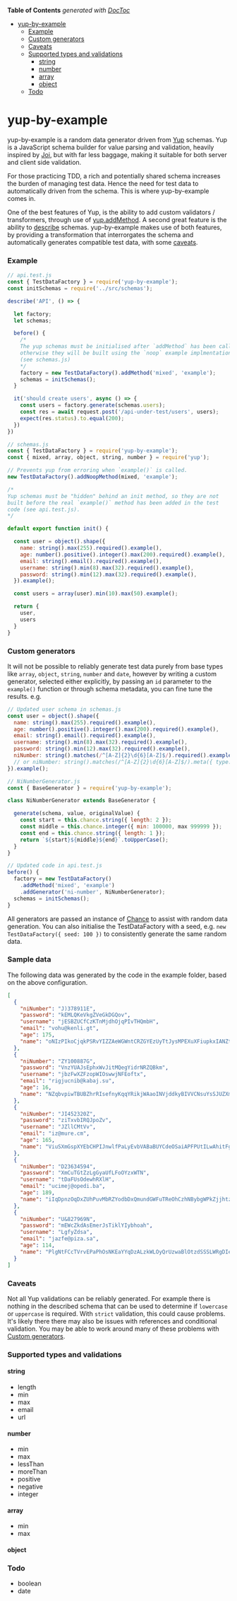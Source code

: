 <!-- START doctoc generated TOC please keep comment here to allow auto update -->
<!-- DON'T EDIT THIS SECTION, INSTEAD RE-RUN doctoc TO UPDATE -->
**Table of Contents**  *generated with [DocToc](https://github.com/thlorenz/doctoc)*

- [yup-by-example](#yup-by-example)
    - [Example](#example)
    - [Custom generators](#custom-generators)
    - [Caveats](#caveats)
    - [Supported types and validations](#supported-types-and-validations)
      - [string](#string)
      - [number](#number)
      - [array](#array)
      - [object](#object)
    - [Todo](#todo)

<!-- END doctoc generated TOC please keep comment here to allow auto update -->

# yup-by-example
yup-by-example is a random data generator driven from [Yup](https://github.com/jquense/yup) schemas.
Yup is a JavaScript schema builder for value parsing and validation, heavily inspired by [Joi](https://github.com/hapijs/joi), but with far less baggage, making it suitable for both server and client side validation.

For those practicing TDD, a rich and potentially shared schema increases the burden of managing test data. Hence the need for test data to automatically driven from the schema. This is where yup-by-example comes in.

One of the best features of Yup, is the ability to add custom validators / transformers, through use of [yup.addMethod](https://github.com/jquense/yup/blob/master/README.md#yupaddmethodschematype-schema-name-string-method--schema-void). A second great feature is the ability to [describe](https://github.com/jquense/yup/blob/master/README.md#mixeddescribe-schemadescription) schemas. yup-by-example makes use of both features, by providing a transformation that interrorgates the schema and automatically generates compatible test data, with some [caveats](#caveats).

### Example
```js
// api.test.js
const { TestDataFactory } = require('yup-by-example');
const initSchemas = require('../src/schemas');

describe('API', () => {

  let factory;
  let schemas;

  before() {
    /*
    The yup schemas must be initialised after `addMethod` has been called,
    otherwise they will be built using the `noop` example implmentation
    (see schemas.js)
    */
    factory = new TestDataFactory().addMethod('mixed', 'example');
    schemas = initSchemas();
  }

  it('should create users', async () => {
    const users = factory.generate(schemas.users);
    const res = await request.post('/api-under-test/users', users);
    expect(res.status).to.equal(200);
  })
})
```

```js
// schemas.js
const { TestDataFactory } = require('yup-by-example');
const { mixed, array, object, string, number } = require('yup');

// Prevents yup from erroring when `example()` is called.
new TestDataFactory().addNoopMethod(mixed, 'example');

/*
Yup schemas must be "hidden" behind an init method, so they are not
built before the real `example()` method has been added in the test
code (see api.test.js).
*/

default export function init() {

  const user = object().shape({
    name: string().max(255).required().example(),
    age: number().positive().integer().max(200).required().example(),
    email: string().email().required().example(),
    username: string().min(8).max(32).required().example(),
    password: string().min(12).max(32).required().example(),
  }).example();

  const users = array(user).min(10).max(50).example();

  return {
    user,
    users
  }
}
```

### Custom generators
It will not be possible to reliably generate test data purely from base types like `array`, `object`, `string`, `number` and `date`, however by writing a custom generator, selected either explicitly, by passing an `id` parameter to the `example()` function or through schema metadata, you can fine tune the results. e.g.

```js
// Updated user schema in schemas.js
const user = object().shape({
  name: string().max(255).required().example(),
  age: number().positive().integer().max(200).required().example(),
  email: string().email().required().example(),
  username: string().min(8).max(32).required().example(),
  password: string().min(12).max(32).required().example(),
  niNumber: string().matches(/^[A-Z]{2}\d{6}[A-Z]$/).required().example('ni-number'),
  // or niNumber: string().matches(/^[A-Z]{2}\d{6}[A-Z]$/).meta({ type: 'ni-number' }).required().example(),
}).example();
```

```js
// NiNumberGenerator.js
const { BaseGenerator } = require('yup-by-example');

class NiNumberGenerator extends BaseGenerator {

  generate(schema, value, originalValue) {
    const start = this.chance.string({ length: 2 });
    const middle = this.chance.integer({ min: 100000, max 999999 });
    const end = this.chance.string({ length: 1 });
    return `${start}${middle}${end}`.toUpperCase();
  }
}

```

```js
// Updated code in api.test.js
before() {
  factory = new TestDataFactory()
    .addMethod('mixed', 'example')
    .addGenerator('ni-number', NiNumberGenerator);
  schemas = initSchemas();
}
```
All generators are passed an instance of [Chance](https://chancejs.com/basics/integer.html) to assist with random data generation. You can also initialise the TestDataFactory with a seed, e.g. `new TestDataFactory({ seed: 100 })` to consistently generate the same random data.

### Sample data
The following data was generated by the code in the example folder, based on the above configuration.
```json
[
  {
    "niNumber": "J)378911E",
    "password": "kEMLQKeVkgZVeGkDGQov",
    "username": "jESBZUCfCzKTnMjdhOjqPIvTHQmbH",
    "email": "vohu@kenli.gt",
    "age": 175,
    "name": "oNIzPIkoCjqkPSRvYIZZAeWGWntCRZGYEzUyTtJysMPEXuXFiupkxIANZtpufxjgkRKBhybAHQeKKisVndwLVVkqpLQjyTjGWZhylwnGeOiRFBlFhgNsUiWBijvTIJPKeFYtKBEACycvhbcWDaOFhyvmCWhIPQZnmBFzJxqKMAniRDWZkusunTFOPGvqoxazjtZNFckeXHxrRxZYRhEPuYcLsnuWGafOauSVEVONcZLYKLZcTnAls"
  },
  {
    "niNumber": "ZY100887G",
    "password": "VnzYUAJsEphxWvJitMQegYidrNRZQBkm",
    "username": "jbzFwXZFzopWIOswwjNFEoftx",
    "email": "rigjucnib@kabaj.su",
    "age": 16,
    "name": "NZqbvpiwTBUBZhrRIsefnyKqqYRikjWAaoINVjddkyBIVVCNsuYsSJUZXmqJvEjSjmUewRcXuaUkXVJatiWXQFDHtvwQhhuXaoOkwlgkSaDkXzTumyWjOfXNJQNsMyeRayTyrKNhStSdhBLnJsMCbkogRuycDWFaXIIHmFpviZxaljzFDbWLSdlwqNPUGsuTEbkjIpLuYZLZdNPyHMPcPYfVHjPCvSrFxwYQWHtRlSSIjoiEzDWloyjOYqL"
  },
  {
    "niNumber": "JI452320Z",
    "password": "ziTxvbIRQJpoZv",
    "username": "JZllCMtVv",
    "email": "iz@mure.cm",
    "age": 165,
    "name": "ViuSXmGspXYEbCHPIJnwlfPaLyEvbVABaBUYCdeOSaiAPFPUtILwAhitFgWRADhJyHEebVTGiYmkWopTQLfqLxRbqnUxkFYogxyhbkTXxaXxECFupiyTSwLqydxWtqSdtKgnExjJeMvBgtRgPkwxyTmtnZKIlUXIYIGjYWnXAWxSakCrFEYpCUGAFiFudkcyeZiWzWjoXRtRSqADuWBoNEBCifGbSyOYRjNYTCNyONfjbyFYWzYxa"
  },
  {
    "niNumber": "D23634594",
    "password": "XmCuTGtZzLgGyaUfLFoOYzxWTN",
    "username": "tDaFUsOdewhRXlH",
    "email": "ucimej@opedi.ba",
    "age": 189,
    "name": "iIqDpnzOqDxZUhPuvMbRZYodbDxQmundGWFuTReOhCzhNBybgWPkZjjhtzdFYJpBIvKAujZhVwbybFqHkgKWDWXipHNBvGcyKtEFafevRaPEmahcyUpIelthDRrDjHWTFsVzOINZByrVuDpCIEjZLqyMLumqPZnUlazfuqvYFjyFRQzFDGdmPjFMuEznElNaRHfTzQHUonrjLncAdMHAbCLePSbqLjNlcblkGcAvCIKescDOFOdTWE"
  },
  {
    "niNumber": "U&827969N",
    "password": "mEWcZkdAsEmerJsTiklYIybhoah",
    "username": "LgfyZdsa",
    "email": "jazfe@piza.sa",
    "age": 114,
    "name": "PlgNtFCcTVrvEPaPhOsNKEaYYqDzALzkWLOyQrUzwaBlOtzdSSSLWRgDIeMSKtCSLcFoFvTEqynySFBxHpjeXtkySPIMgFKuoMLfVWgKquJmPNqmrFXGfoXxHelrKYMRmrKMnyddNhxvLVmQmCtnRtidOPpoXNqdLPbqolFXuGBBehgYtqwmtoXMPanDcjThxcJyCkZtcBCZzxtXTLdzDPZUkRprwrfnSFersHiMWdGnGjPZLwQmILBw"
  }
]
```

### Caveats
Not all Yup validations can be reliably generated. For example there is nothing in the described schema that can be used to determine if `lowercase` or `uppercase` is required. With `strict` validation, this could cause problems. It's likely there there may also be issues with references and conditional validation. You may be able to work around many of these problems with [Custom generators](#customgenerators).

### Supported types and validations
#### string
* length
* min
* max
* email
* url

#### number
* min
* max
* lessThan
* moreThan
* positive
* negative
* integer

#### array
* min
* max

#### object

### Todo
* boolean
* date


